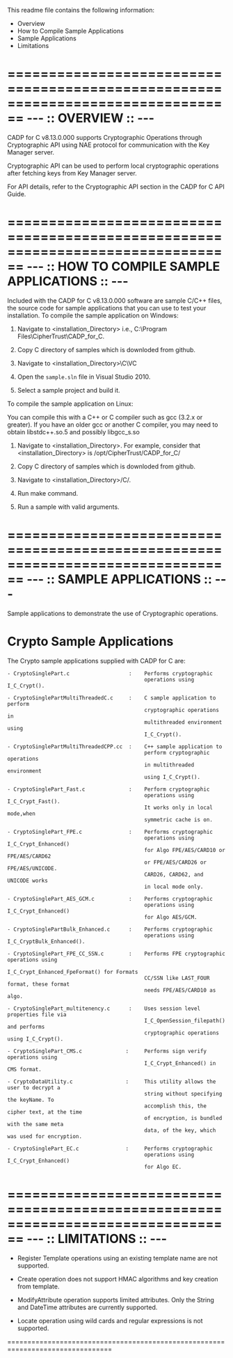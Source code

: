 This readme file contains the following information:

 - Overview  
 - How to Compile Sample Applications
 - Sample Applications
 - Limitations

================================================================================
                            --- :: OVERVIEW :: ---
================================================================================

CADP for C v8.13.0.000 supports Cryptographic Operations through Cryptographic API using 
NAE protocol for communication with the Key Manager server.

Cryptographic API can be used to perform local cryptographic operations after fetching keys from
Key Manager server.

For API details, refer to the Cryptographic API section in the CADP for C
API Guide.

================================================================================
              --- :: HOW TO COMPILE SAMPLE APPLICATIONS :: ---
================================================================================

Included with the CADP for C v8.13.0.000 software are sample C/C++ files, the
source code for sample applications that you can use to test your installation. 
To compile the sample application on Windows:

1. Navigate to <installation_Directory> i.e., C:\Program Files\CipherTrust\CADP_for_C\.

2. Copy C directory of samples which is downloded from github.

3. Navigate to <installation_Directory>\C\VC

4. Open the `sample.sln` file in Visual Studio 2010.

5. Select a sample project and build it.


To compile the sample application on Linux:

You can compile this with a C++ or C compiler such as gcc (3.2.x or greater).
If you have an older gcc or another C compiler, you may need to obtain 
libstdc++.so.5 and possibly libgcc_s.so

1. Navigate to <installation_Directory>. For example, 
   consider that <installation_Directory> is /opt/CipherTrust/CADP_for_C/

2. Copy C directory of samples which is downloded from github.

3. Navigate to <installation_Directory>/C/.

4. Run make command.

5. Run a sample with valid arguments.

================================================================================
                        --- :: SAMPLE APPLICATIONS :: ---
================================================================================

Sample applications to demonstrate the use of Cryptographic operations.

   Crypto Sample Applications
   ==========================

   The Crypto sample applications supplied with CADP for C are:

    - CryptoSinglePart.c              	   :	Performs cryptographic 
                                                operations using I_C_Crypt().
                                                
    - CryptoSinglePartMultiThreadedC.c	   :	C sample application to perform
                                                cryptographic operations in 
                                                multithreaded environment using
                                                I_C_Crypt().
                                                
    - CryptoSinglePartMultiThreadedCPP.cc  :	C++ sample application to 
                                                perform cryptographic operations
                                                in multithreaded environment 
                                                using I_C_Crypt().
                                                
    - CryptoSinglePart_Fast.c              :    Perform cryptographic
                                                operations using I_C_Crypt_Fast().
                                                It works only in local mode,when
                                                symmetric cache is on.
                                                
    - CryptoSinglePart_FPE.c               :	Performs cryptographic 
                                                operations using I_C_Crypt_Enhanced() 
                                                for Algo FPE/AES/CARD10 or FPE/AES/CARD62 
                                                or FPE/AES/CARD26 or FPE/AES/UNICODE.
                                                CARD26, CARD62, and UNICODE works
                                                in local mode only.
                                                
    - CryptoSinglePart_AES_GCM.c           :    Performs cryptographic
                                                operations using I_C_Crypt_Enhanced()
                                                for Algo AES/GCM.
                                                
    - CryptoSinglePartBulk_Enhanced.c      :    Performs cryptographic
                                                operations using I_C_CryptBulk_Enhanced().
                                                
    - CryptoSinglePart_FPE_CC_SSN.c        :    Performs FPE cryptographic operations using
                                                I_C_Crypt_Enhanced_FpeFormat() for Formats
                                                CC/SSN like LAST_FOUR format, these format
                                                needs FPE/AES/CARD10 as algo.

    - CryptoSinglePart_multitenency.c      :    Uses session level properties file via 
                                                I_C_OpenSession_filepath() and performs 
                                                cryptographic operations using I_C_Crypt().

    - CryptoSinglePart_CMS.c              :     Performs sign verify operations using
                                                I_C_Crypt_Enhanced() in CMS format.

    - CryptoDataUtility.c                 :     This utility allows the user to decrypt a 
                                                string without specifying the keyName. To 
                                                accomplish this, the cipher text, at the time 
                                                of encryption, is bundled with the same meta
                                                data, of the key, which was used for encryption.

    - CryptoSinglePart_EC.c               :     Performs cryptographic
                                                operations using I_C_Crypt_Enhanced()
                                                for Algo EC.

================================================================================
                             --- :: LIMITATIONS :: ---
================================================================================

 - Register Template operations using an existing template name are not 
   supported.

 - Create operation does not support HMAC algorithms and key creation from 
   template.

 - ModifyAttribute operation supports limited attributes. Only the String and 
   DateTime attributes are currently supported.

 - Locate operation using wild cards and regular expressions is not supported.

================================================================================